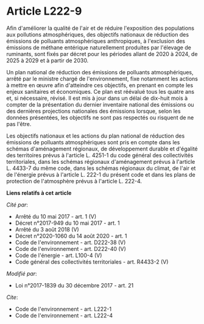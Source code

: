 # Article L222-9

Afin d'améliorer la qualité de l'air et de réduire l'exposition des populations aux pollutions atmosphériques, des objectifs
nationaux de réduction des émissions de polluants atmosphériques anthropiques, à l'exclusion des émissions de méthane
entérique naturellement produites par l'élevage de ruminants, sont fixés par décret pour les périodes allant de 2020 à 2024,
de 2025 à 2029 et à partir de 2030.

Un plan national de réduction des émissions de polluants atmosphériques, arrêté par le ministre chargé de l'environnement,
fixe notamment les actions à mettre en œuvre afin d'atteindre ces objectifs, en prenant en compte les enjeux sanitaires et
économiques. Ce plan est réévalué tous les quatre ans et, si nécessaire, révisé. Il est mis à jour dans un délai de dix-huit
mois à compter de la présentation du dernier inventaire national des émissions ou des dernières projections nationales des
émissions lorsque, selon les données présentées, les objectifs ne sont pas respectés ou risquent de ne pas l'être.

Les objectifs nationaux et les actions du plan national de réduction des émissions de polluants atmosphériques sont pris en
compte dans les schémas d'aménagement régionaux, de développement durable et d'égalité des territoires prévus à l'article L.
4251-1 du code général des collectivités territoriales, dans les schémas régionaux d'aménagement prévus à l'article L. 4433-7
du même code, dans les schémas régionaux du climat, de l'air et de l'énergie prévus à l'article L. 222-1 du présent code et
dans les plans de protection de l'atmosphère prévus à l'article L. 222-4.

**Liens relatifs à cet article**

_Cité par_:

  - Arrêté du 10 mai 2017 - art. 1 (V)
  - Décret n°2017-949 du 10 mai 2017 - art. 1
  - Arrêté du 3 août 2018 (V)
  - Décret n°2020-1060 du 14 août 2020 - art. 1
  - Code de l'environnement - art. D222-38 (V)
  - Code de l'environnement - art. D222-40 (V)
  - Code de l'énergie - art. L100-4 (V)
  - Code général des collectivités territoriales - art. R4433-2 (V)

_Modifié par_:

  - Loi n°2017-1839 du 30 décembre 2017 - art. 21

_Cite_:

  - Code de l'environnement - art. L222-1
  - Code de l'environnement - art. L222-4
